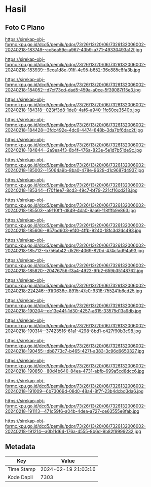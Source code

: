 # Hasil

## Foto C Plano

https://sirekap-obj-formc.kpu.go.id/dcd5/pemilu/pdpr/73/26/13/20/06/7326132006002-20240218-183749--cc5ea59e-a967-43b9-a771-49330493a12f.jpg

https://sirekap-obj-formc.kpu.go.id/dcd5/pemilu/pdpr/73/26/13/20/06/7326132006002-20240218-183939--9cca1d8e-91ff-4e95-b652-36c885c8fa3b.jpg

https://sirekap-obj-formc.kpu.go.id/dcd5/pemilu/pdpr/73/26/13/20/06/7326132006002-20240218-184052--d7cf73cd-dad5-459a-a0ce-5f39087f15e3.jpg

https://sirekap-obj-formc.kpu.go.id/dcd5/pemilu/pdpr/73/26/13/20/06/7326132006002-20240218-184318--023ff3d8-1de0-4af6-a940-1fc60ce3540b.jpg

https://sirekap-obj-formc.kpu.go.id/dcd5/pemilu/pdpr/73/26/13/20/06/7326132006002-20240218-184428--3fdc492e-4dc6-4474-848b-3da7bf6dac2f.jpg

https://sirekap-obj-formc.kpu.go.id/dcd5/pemilu/pdpr/73/26/13/20/06/7326132006002-20240218-184844--2a9ea4f3-6b4f-476a-823e-5e1d7b51de9c.jpg

https://sirekap-obj-formc.kpu.go.id/dcd5/pemilu/pdpr/73/26/13/20/06/7326132006002-20240218-185002--15064a9b-8ba0-478e-9629-d1c9687d4937.jpg

https://sirekap-obj-formc.kpu.go.id/dcd5/pemilu/pdpr/73/26/13/20/06/7326132006002-20240218-185344--f70f1ee7-8cd3-49c7-bf79-221cf16cd218.jpg

https://sirekap-obj-formc.kpu.go.id/dcd5/pemilu/pdpr/73/26/13/20/06/7326132006002-20240218-185503--a9110fff-d849-4da0-9aa6-118fffb9e863.jpg

https://sirekap-obj-formc.kpu.go.id/dcd5/pemilu/pdpr/73/26/13/20/06/7326132006002-20240218-185606--857bd603-ef40-4ffb-9240-18fc3d2dc493.jpg

https://sirekap-obj-formc.kpu.go.id/dcd5/pemilu/pdpr/73/26/13/20/06/7326132006002-20240218-185712--b756ab42-d526-4069-820d-474cfad94a93.jpg

https://sirekap-obj-formc.kpu.go.id/dcd5/pemilu/pdpr/73/26/13/20/06/7326132006002-20240218-185820--20476756-f3a4-4922-9fb2-659b35148762.jpg

https://sirekap-obj-formc.kpu.go.id/dcd5/pemilu/pdpr/73/26/13/20/06/7326132006002-20240218-224246--91f0636e-8915-47c0-9318-755241b6cd25.jpg

https://sirekap-obj-formc.kpu.go.id/dcd5/pemilu/pdpr/73/26/13/20/06/7326132006002-20240218-190204--dc13e44f-1d30-4257-a615-33575d13a9db.jpg

https://sirekap-obj-formc.kpu.go.id/dcd5/pemilu/pdpr/73/26/13/20/06/7326132006002-20240218-190314--37423516-61a1-4298-8bd1-c427f90b3c98.jpg

https://sirekap-obj-formc.kpu.go.id/dcd5/pemilu/pdpr/73/26/13/20/06/7326132006002-20240218-190455--db8773c7-b465-427f-a383-3c96d6650327.jpg

https://sirekap-obj-formc.kpu.go.id/dcd5/pemilu/pdpr/73/26/13/20/06/7326132006002-20240218-190850--80d4b640-84ea-4731-abfb-999a5cd8dcc6.jpg

https://sirekap-obj-formc.kpu.go.id/dcd5/pemilu/pdpr/73/26/13/20/06/7326132006002-20240218-191009--6b73069d-08d0-48a4-8f7f-23b4dcbd3da6.jpg

https://sirekap-obj-formc.kpu.go.id/dcd5/pemilu/pdpr/73/26/13/20/06/7326132006002-20240218-191113--471c59f6-a04b-4dea-a727-ce63555e8fab.jpg

https://sirekap-obj-formc.kpu.go.id/dcd5/pemilu/pdpr/73/26/13/20/06/7326132006002-20240218-191214--a0b11d64-176a-4555-8b6d-9b82f9999232.jpg


## Metadata

| Key        | Value               |
| ---------- | ------------------- |
| Time Stamp | 2024-02-19 21:03:16 |
| Kode Dapil | 7303                |



